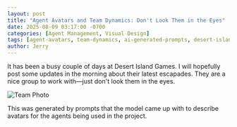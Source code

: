 ```yaml
---
layout: post
title: "Agent Avatars and Team Dynamics: Don't Look Them in the Eyes"
date: 2025-08-09 03:17:00 -0700
categories: [Agent Management, Visual Design]
tags: [agent-avatars, team-dynamics, ai-generated-prompts, desert-island-games, visual-representation, model-generated-avatars]
author: Jerry
---
```


It has been a busy couple of days at Desert Island Games. I will hopefully post some updates in the morning about their latest escapades. They are a nice group to work with—just don't look them in the eyes.

![Team Photo](/code-assisted/assets/img/posts/2025-08-09/crazy-eyes.jpeg)


This was generated by prompts that the model came up with to describe avatars for the agents being used in the project.